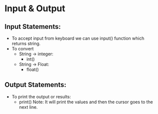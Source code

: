 # Input & Output

## Input Statements:
*  To accept input from keyboard we can use input() function which returns string.
*  To convert
   *  String -> integer:
      *  int()
   * String -> Float:
     * float()

## Output Statements:
* To print the output or results:
  * print()
Note: It will print the values and then the cursor goes to the next line.